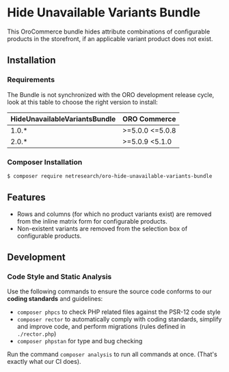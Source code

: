 # Hide Unavailable Variants Bundle

This OroCommerce bundle hides attribute combinations of configurable products in the
storefront, if an applicable variant product does not exist.

## Installation

### Requirements
The Bundle is not synchronized with the ORO development release cycle, look at this
table to choose the right version to install:

| HideUnavailableVariantsBundle | ORO Commerce      |
|-------------------------------|-------------------|
| 1.0.*                         | >=5.0.0   <=5.0.8 |
| 2.0.*                         | >=5.0.9   <5.1.0  |

### Composer Installation

```bash
$ composer require netresearch/oro-hide-unavailable-variants-bundle
```

## Features

- Rows and columns (for which no product variants exist) are removed from the
  inline matrix form for configurable products.
- Non-existent variants are removed from the selection box of configurable products.

## Development

### Code Style and Static Analysis

Use the following commands to ensure the source code conforms to our **coding standards**
and guidelines:

* `composer phpcs` to check PHP related files against the PSR-12 code style
* `composer rector` to automatically comply with coding standards, simplify and improve
   code, and perform migrations (rules defined in `./rector.php`)
* `composer phpstan` for type and bug checking

Run the command `composer analysis` to run all commands at once. (That's exactly what
our CI does).
